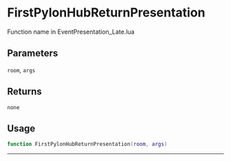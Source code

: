 # FirstPylonHubReturnPresentation
Function name in EventPresentation_Late.lua
## Parameters
`room`, `args`
## Returns
`none`
## Usage
```lua
function FirstPylonHubReturnPresentation(room, args)
```
---

